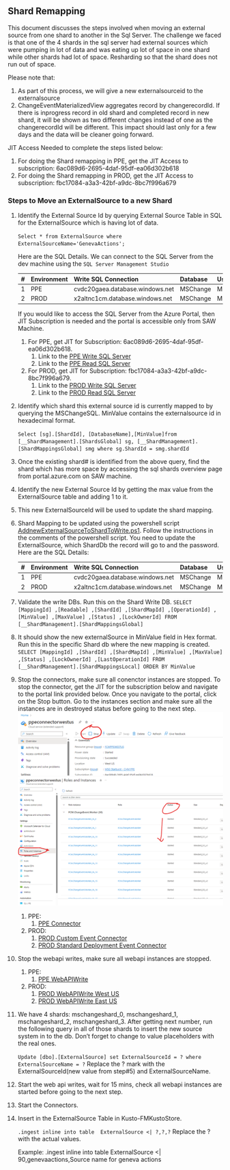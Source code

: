 ## Shard Remapping

This document discusses the steps involved when moving an external source from one shard to another in the Sql Server. The challenge we faced is that one of the 4 shards in the sql server had external sources which were pumping in lot of data and was eating up lot of space in one shard while other shards had lot of space. Resharding so that the shard does not run out of space.

Please note that:
  1. As part of this process, we will give a new externalsourceid to the externalsource
  2. ChangeEventMaterializedView aggregates record by changerecordId. If there is inprogress record in old shard and completed record in new shard, it will be shown as two different changes instead of one as the changerecordId will be different. This impact should last only for a few days and the data will be cleaner going forward. 

JIT Access Needed to complete the steps listed below:
  1. For doing the Shard remapping in PPE, get the JIT Access to subscription: 6ac089d6-2695-4daf-95df-ea06d302b618
  2. For doing the Shard remapping in PROD, get the JIT Access to subscription: fbc17084-a3a3-42bf-a9dc-8bc7f996a679

### Steps to Move an ExternalSource to a new Shard

1. Identify the External Source Id by querying External Source Table in SQL for the ExternalSource which is having lot of data. 
    
      `Select * from ExternalSource where ExternalSourceName='GenevaActions';`
    
      Here are the SQL Details. We can connect to the SQL Server from the dev machine using the `SQL Server Management Studio`

      | # | Environment  | Write SQL Connection | Database| Username| Password |
      |----|---------|-------------------------------|--|--|--|
      | 1  | PPE  |cvdc20gaea.database.windows.net|MSChange|MSChangeSQLUser|[FCMPPESQLPassword](https://ms.portal.azure.com/#@microsoft.onmicrosoft.com/asset/Microsoft_Azure_KeyVault/Secret/https://fcmintkv.vault.azure.net/secrets/FCMPPESQLPassword)|
      | 2  | PROD |x2altnc1cm.database.windows.net|MSChange|MSChangeSQLUser|[FCMPRODSQLPassword](https://ms.portal.azure.com/#@microsoft.onmicrosoft.com/asset/Microsoft_Azure_KeyVault/Secret/https://fcmintkv.vault.azure.net/secrets/FCMSQLProdPassword)|

    
      
      If you would like to access the SQL Server from the Azure Portal, then JIT Subscription is needed and the portal is accessible only from SAW Machine.

      1. For PPE, get JIT for Subscription: 6ac089d6-2695-4daf-95df-ea06d302b618. 
            1. Link to the [PPE Write SQL Server](https://ms.portal.azure.com/#@MSAzureCloud.onmicrosoft.com/resource/subscriptions/6ac089d6-2695-4daf-95df-ea06d302b618/resourceGroups/Default-SQL-WestUS/providers/Microsoft.Sql/servers/cvdc20gaea/overview)
            2. Link to the [PPE Read SQL Server](https://ms.portal.azure.com/#@MSAzureCloud.onmicrosoft.com/resource/subscriptions/6ac089d6-2695-4daf-95df-ea06d302b618/resourceGroups/Default-SQL-WestUS/providers/Microsoft.Sql/servers/cvdc20gaea/overview)
      2. For PROD, get JIT for Subscription: fbc17084-a3a3-42bf-a9dc-8bc7f996a679. 
            1. Link to the [PROD Write SQL Server](https://ms.portal.azure.com/#@MSAzureCloud.onmicrosoft.com/resource/subscriptions/fbc17084-a3a3-42bf-a9dc-8bc7f996a679/resourceGroups/Default-SQL-WestUS/providers/Microsoft.Sql/servers/x2altnc1cm/overview)
            2. Link to the [PROD Read SQL Server](https://ms.portal.azure.com/#@MSAzureCloud.onmicrosoft.com/resource/subscriptions/fbc17084-a3a3-42bf-a9dc-8bc7f996a679/resourceGroups/Default-SQL-NorthCentralUS/providers/Microsoft.Sql/servers/z8es60cz5v/overview)


2. Identify which shard this external source id is currently mapped to by querying the MSChangeSQL. MinValue contains the externalsource id in hexadecimal format.

	`Select [sg].[ShardId], [DatabaseName],[MinValue]from [__ShardManagement].[ShardsGlobal] sg, [__ShardManagement].[ShardMappingsGlobal] smg
  where sg.ShardId = smg.shardId`

3. Once the existing shard# is identified from the above query, find the shard which has more space by accessing the sql shards overview page from portal.azure.com on SAW machine.  

4. Identify the new External Source Id by getting the max value from the ExternalSource table and adding 1 to it.

5. This new ExternalSourceId will be used to update the shard mapping.

6. Shard Mapping to be updated using the powershell script [AddnewExternalSourceToShardToWrite.ps1](https://msazure.visualstudio.com/One/_git/EngSys-ChangeManagement-FCM?path=/src/FCM/Msdial.Change.Deployment/Shard/Powershell/AddnewExternalSourceToShardToWrites.ps1). Follow the instructions in the comments of the powershell script. You need to update the ExternalSource, which ShardDb the record will go to and the password. Here are the SQL Details:

      | # | Environment  | Write SQL Connection | Database| Username| Password |
      |----|---------|-------------------------------|--|--|--|
      | 1  | PPE  |cvdc20gaea.database.windows.net|MSChange|MSChangeSQLUser|[FCMPPESQLPassword](https://ms.portal.azure.com/#@microsoft.onmicrosoft.com/asset/Microsoft_Azure_KeyVault/Secret/https://fcmintkv.vault.azure.net/secrets/FCMPPESQLPassword)|
      | 2  | PROD |x2altnc1cm.database.windows.net|MSChange|MSChangeSQLUser|[FCMPRODSQLPassword](https://ms.portal.azure.com/#@microsoft.onmicrosoft.com/asset/Microsoft_Azure_KeyVault/Secret/https://fcmintkv.vault.azure.net/secrets/FCMSQLProdPassword)|
  

7. Validate the write DBs. Run this on the Shard Write DB.
    `SELECT [MappingId] ,[Readable] ,[ShardId] ,[ShardMapId] ,[OperationId] ,[MinValue] ,[MaxValue] ,[Status] ,[LockOwnerId] FROM [__ShardManagement].[ShardMappingsGlobal]` 

8. It should show the new externalSource in MinValue field in Hex format. Run this in the specific Shard db where the new mapping is created.
    `SELECT [MappingId] ,[ShardId] ,[ShardMapId] ,[MinValue] ,[MaxValue] ,[Status] ,[LockOwnerId] ,[LastOperationId] FROM [__ShardManagement].[ShardMappingsLocal] ORDER BY MinValue`

9.  Stop the connectors, make sure all conenctor instances are stopped. To stop the connector, get the JIT for the subscription below and navigate to the portal link provided below. Once you navigate to the portal, click on the Stop button. Go to the instances section and make sure all the instances are in destroyed status before going to the next step.
    ![Stop](media/Stop.png)  
    ![Instances](media/Instances.png)  
      1. PPE: 
          1. [PPE Connector](https://ms.portal.azure.com/#@MSAzureCloud.onmicrosoft.com/resource/subscriptions/6ac089d6-2695-4daf-95df-ea06d302b618/resourceGroups/FCMPPEWESTUS/providers/Microsoft.Compute/cloudServices/ppeconnectorwestus/overview)
      2. PROD: 
         1. [PROD Custom Event Connector](https://ms.portal.azure.com/#@MSAzureCloud.onmicrosoft.com/resource/subscriptions/fbc17084-a3a3-42bf-a9dc-8bc7f996a679/resourceGroups/FCMProdWestUS/providers/Microsoft.Compute/cloudServices/prodcustomeventconnectorwestus/overview)
          2. [PROD Standard Deployment Event Connector](https://ms.portal.azure.com/#@MSAzureCloud.onmicrosoft.com/resource/subscriptions/fbc17084-a3a3-42bf-a9dc-8bc7f996a679/resourceGroups/FCMProdWestUS/providers/Microsoft.Compute/cloudServices/prodstandarddeploymenteventconnectorwestus/overview)

10. Stop the webapi writes, make sure all webapi instances are stopped.
      1. PPE:
          1. [PPE WebAPIWrite](https://ms.portal.azure.com/#@MSAzureCloud.onmicrosoft.com/resource/subscriptions/6ac089d6-2695-4daf-95df-ea06d302b618/resourceGroups/FCMPPEWESTUS/providers/Microsoft.Compute/cloudServices/ppewebapiwritewestus/overview)
      2. PROD:
          1. [PROD WebAPIWrite West US](https://ms.portal.azure.com/#@MSAzureCloud.onmicrosoft.com/resource/subscriptions/fbc17084-a3a3-42bf-a9dc-8bc7f996a679/resourceGroups/FCMProdWestUS/providers/Microsoft.Compute/cloudServices/prodwebapiwritewestus/overview)
          2. [PROD WebAPIWrite East US](https://ms.portal.azure.com/#@MSAzureCloud.onmicrosoft.com/resource/subscriptions/fbc17084-a3a3-42bf-a9dc-8bc7f996a679/resourceGroups/FCMProdEastUS/providers/Microsoft.Compute/cloudServices/prodwebapiwriteeastus/overview)

11. We have 4 shards: mschangeshard_0, mschangeshard_1, mschangeshard_2, mschangeshard_3. After getting next number, run the following query in all of those shards to insert the new source system in to the db. Don’t forget to change to value placeholders with the real ones.

    `Update [dbo].[ExternalSource] set ExternalSourceId = ? where ExternalSourceName = ?` Replace the ? mark with the ExternalSourceId(new value from step#5) and ExternalSourceName.

12. Start the web api writes, wait for 15 mins, check all webapi instances are started before going to the next step.

13. Start the Connectors.

14. Insert in the ExternalSource Table in Kusto-FMKustoStore.

    `.ingest inline into table  ExternalSource <| ?,?,?` Replace the ? with the actual values.
  
    Example: .ingest inline into table  ExternalSource <| 90,genevaactions,Source name for geneva actions 